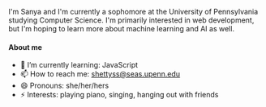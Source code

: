 I'm Sanya and I'm currently a sophomore at the University of Pennsylvania studying Computer Science. I'm primarily interested in web development, but I'm hoping to learn more about machine learning and AI as well.

#### About me

- 🌱 I’m currently learning: JavaScript
- 📫 How to reach me: shettyss@seas.upenn.edu
- 😄 Pronouns: she/her/hers
- ⚡ Interests: playing piano, singing, hanging out with friends
